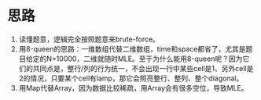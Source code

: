 # 思路

1. 读懂题意，逻辑完全按照题意来brute-force。
2. 用8-queen的思路：一维数组代替二维数组，time和space都省了，尤其是题目给定的N=10000，二维就随时MLE。至于为什么能用8-queen呢？因为它们的共同点是，整行/列的行为统一，不会出现一行中某些cell是1、另外cell是2的情况，只要某个cell有lamp，那它会照亮整行、整列、整个diagonal。
3. 用Map代替Array，因为数据比较稀疏，用Array会有很多空位，导致MLE。
